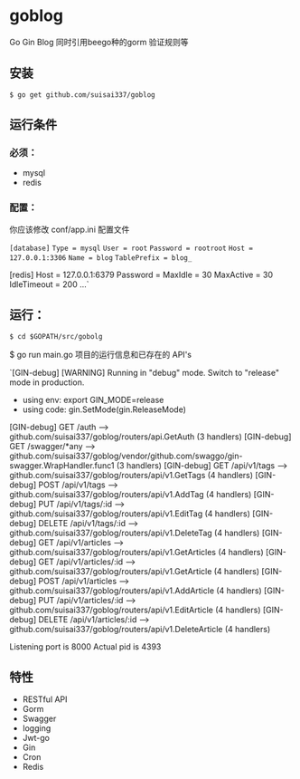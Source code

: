 # goblog
Go Gin Blog 同时引用beego种的gorm 验证规则等

## 安装
`$ go get github.com/suisai337/goblog`

## 运行条件
### 必须：
- mysql
- redis

### 配置：
你应该修改 conf/app.ini 配置文件

`[database]`
`Type = mysql`
`User = root`
`Password = rootroot`
`Host = 127.0.0.1:3306`
`Name = blog`
`TablePrefix = blog_`

[redis]
Host = 127.0.0.1:6379
Password =
MaxIdle = 30
MaxActive = 30
IdleTimeout = 200
...`

## 运行：
` $ cd $GOPATH/src/gobolg `

$ go run main.go 
项目的运行信息和已存在的 API's

`[GIN-debug] [WARNING] Running in "debug" mode. Switch to "release" mode in production.
 - using env:	export GIN_MODE=release
 - using code:	gin.SetMode(gin.ReleaseMode)

[GIN-debug] GET    /auth                     --> github.com/suisai337/goblog/routers/api.GetAuth (3 handlers)
[GIN-debug] GET    /swagger/*any             --> github.com/suisai337/goblog/vendor/github.com/swaggo/gin-swagger.WrapHandler.func1 (3 handlers)
[GIN-debug] GET    /api/v1/tags              --> github.com/suisai337/goblog/routers/api/v1.GetTags (4 handlers)
[GIN-debug] POST   /api/v1/tags              --> github.com/suisai337/goblog/routers/api/v1.AddTag (4 handlers)
[GIN-debug] PUT    /api/v1/tags/:id          --> github.com/suisai337/goblog/routers/api/v1.EditTag (4 handlers)
[GIN-debug] DELETE /api/v1/tags/:id          --> github.com/suisai337/goblog/routers/api/v1.DeleteTag (4 handlers)
[GIN-debug] GET    /api/v1/articles          --> github.com/suisai337/goblog/routers/api/v1.GetArticles (4 handlers)
[GIN-debug] GET    /api/v1/articles/:id      --> github.com/suisai337/goblog/routers/api/v1.GetArticle (4 handlers)
[GIN-debug] POST   /api/v1/articles          --> github.com/suisai337/goblog/routers/api/v1.AddArticle (4 handlers)
[GIN-debug] PUT    /api/v1/articles/:id      --> github.com/suisai337/goblog/routers/api/v1.EditArticle (4 handlers)
[GIN-debug] DELETE /api/v1/articles/:id      --> github.com/suisai337/goblog/routers/api/v1.DeleteArticle (4 handlers)

Listening port is 8000
Actual pid is 4393

## 特性
- RESTful API
- Gorm
- Swagger
- logging
- Jwt-go
- Gin
- Cron
- Redis
